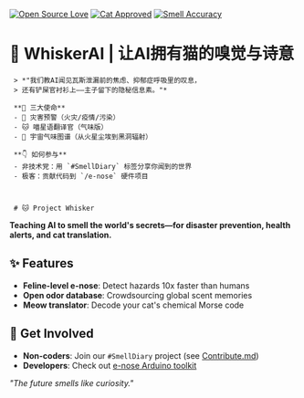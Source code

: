 [![Open Source Love](https://img.shields.io/badge/Open%20Source-%E2%9D%A4%EF%B8%8F-red?style=flat)](https://github.com/你的用户名/WhiskerAI)
[![Cat Approved](https://img.shields.io/badge/CAT-APPROVED-green?style=flat&logo=cat)](https://www.youtube.com/watch?v=dQw4w9WgXcQ)
[![Smell Accuracy](https://img.shields.io/badge/Sniffing%20Accuracy-87%25-yellow?style=flat)](https://github.com/你的用户名/WhiskerAI/issues/1)

# 🐾 WhiskerAI | 让AI拥有猫的嗅觉与诗意  

     > *"我们教AI闻见瓦斯泄漏前的焦虑、抑郁症呼吸里的叹息，  
     > 还有铲屎官衬衫上——主子留下的隐秘信息素。"*  

     **🌟 三大使命**  
     - 🚨 灾害预警（火灾/疫情/污染）  
     - 🐱 喵星语翻译官（气味版）  
     - 🌌 宇宙气味图谱（从火星尘埃到黑洞辐射）  

     **👇 如何参与**  
     - 非技术党：用 `#SmellDiary` 标签分享你闻到的世界  
     - 极客：贡献代码到 `/e-nose` 硬件项目  



     # 🐱 Project Whisker  

**Teaching AI to smell the world's secrets—for disaster prevention, health alerts, and cat translation.**  

## ✨ Features  
- **Feline-level e-nose**: Detect hazards 10x faster than humans  
- **Open odor database**: Crowdsourcing global scent memories  
- **Meow translator**: Decode your cat's chemical Morse code  

## 🚀 Get Involved  
- **Non-coders**: Join our `#SmellDiary` project (see [Contribute.md](docs/Contribute.md))  
- **Developers**: Check out [e-nose Arduino toolkit](hardware/README.md)  

*"The future smells like curiosity."*  
